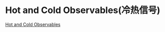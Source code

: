 # Hot and Cold Observables(冷热信号)

[Hot and Cold Observables](https://github.com/ReactiveX/RxSwift/blob/master/Documentation/HotAndColdObservables.md)
